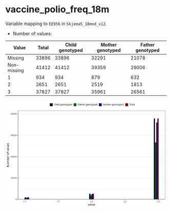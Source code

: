 # vaccine_polio_freq_18m
Variable mapping to `EE956` in `Skjema5_18mnd_v12`.
- Number of values:

| Value | Total | Child genotyped | Mother genotyped | Father genotyped |
| ----- | ----- | --------------- | ---------------- | ---------------- |
| Missing | 33896 | 33896 | 32291 | 21078 |
| Non-missing | 41412 | 41412 | 39359 | 29006 |
| 1 | 934 | 934 | 879 | 632 |
| 2 | 2651 | 2651 | 2519 | 1813 |
| 3 | 37827 | 37827 | 35961 | 26561 |



![](vaccine_polio_freq_18m_n.png)



